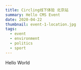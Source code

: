 ```yaml
---
title: Circling线下体验 北京站
summary: Hello CMS Event
date: 2020-04-22
thumbnail: event-1-location.jpg
tags:
  - event
  - environment
  - politics
  - sport
---
```


Hello World